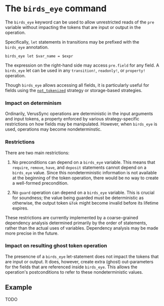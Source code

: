# The `birds_eye` command

The `birds_eye` keyword can be used to allow unrestricted reads of the `pre` variable
without impacting the tokens that are input or output in the operation.

Specifically, `let` statements in transitions may be prefixed with the `birds_eye` annotation.

```
birds_eye let $var_name = $expr
```

The expression on the right-hand side may access `pre.field` for any field.
A `birds_eye` let can be used in any `transition!`, `readonly!`, or `property!` operation.

Though `birds_eye` allows accessing all fields, it is particularly useful for fields using
the [`not_tokenized`](./strategy-not-tokenized.md) strategy or storage-based strategies.

### Impact on determinism

Ordinarily, VerusSync operations are deterministic in the input arguments and input tokens,
a property enforced by various strategy-specific restrictions on how fields may be manipulated.
However, when `birds_eye` is used, operations may become nondeterminstic.

### Restrictions

There are two main restrictions:

 1. No preconditions can depend on a `birds_eye` variable. This means that `require`,
    `remove`, `have`, and `deposit` statements cannot depend on a `birds_eye` value.
    Since this nondeterministic information is not available at the beginning of the token
    operation, there would be no way to create a well-formed precondition.

 2. No `guard` operation can depend on a `birds_eye` variable. This is crucial for soundness;
    the value being guarded must be deterministic as otherwise, the output token `&Tok`
    might become invalid before its lifetime expires.

These restrictions are currently implemented by a coarse-grained dependency analysis
determined primarily by the order of statements, rather than the actual uses of variables.
Dependency analysis may be made more precise in the future.

### Impact on resulting ghost token operation

The presencne of a `birds_eye` let-statement does not impact the tokens that are input
or output. It does, however, create extra (ghost) out-parameters for the fields that
are referenced inside `birds_eye`. This allows the operation's postconditions to
refer to these nondeterministic values.

## Example

TODO
